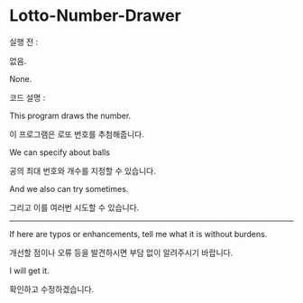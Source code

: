 # Lotto-Number-Drawer

실행 전 :

없음.

None.


코드 설명 : 

This program draws the number.

이 프로그램은 로또 번호를 추첨해줍니다.


We can specify about balls

공의 최대 번호와 개수를 지정할 수 있습니다.


And we also can try sometimes.

그리고 이를 여러번 시도할 수 있습니다.


-----

If here are typos or enhancements, tell me what it is without burdens.

개선할 점이나 오류 등을 발견하시면 부담 없이 알려주시기 바랍니다.


I will get it.

확인하고 수정하겠습니다.
